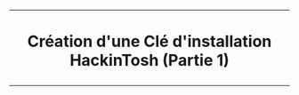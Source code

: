 ---------------------------------------------------------------------------------------------------------------------
# <p align='center'> Création d'une Clé d'installation HackinTosh (Partie 1) </p>

---------------------------------------------------------------------------------------------------------------------

